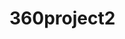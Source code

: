 # 360project2

<script src="//360.vizor.io/scripts/embed.js" data-vizorurl="//360.vizor.io/embed/ruizag/project" ></script>
